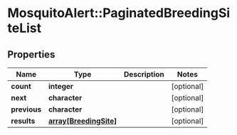 # MosquitoAlert::PaginatedBreedingSiteList


## Properties
Name | Type | Description | Notes
------------ | ------------- | ------------- | -------------
**count** | **integer** |  | [optional] 
**next** | **character** |  | [optional] 
**previous** | **character** |  | [optional] 
**results** | [**array[BreedingSite]**](BreedingSite.md) |  | [optional] 


